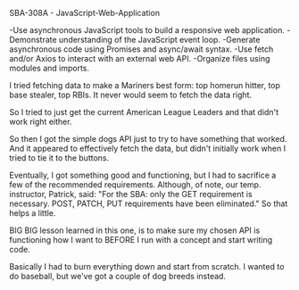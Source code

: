 SBA-308A - JavaScript-Web-Application

-Use asynchronous JavaScript tools to build a responsive web application.
-Demonstrate understanding of the JavaScript event loop.
-Generate asynchronous code using Promises and async/await syntax.
-Use fetch and/or Axios to interact with an external web API.
-Organize files using modules and imports.

I tried fetching data to make a Mariners best form: top homerun hitter, top base stealer, top RBIs.
It never would seem to fetch the data right.

So I tried to just get the current American League Leaders and that didn't work right either.

So then I got the simple dogs API just to try to have something that worked. And it appeared to effectively fetch the data, but didn't initially work when I tried to tie it to the buttons.

Eventually, I got something good and functioning, but I had to sacrifice a few of the recommended requirements. Although, of note, our temp. instructor, Patrick, said: "For the SBA: only the GET requirement is necessary. POST, PATCH, PUT requirements have been eliminated."  So that helps a little.


BIG BIG lesson learned in this one, is to make sure my chosen API is functioning how I want to BEFORE I run with a concept and start writing code.

Basically I had to burn everything down and start from scratch.  I wanted to do baseball, but we've got a couple of dog breeds instead.





